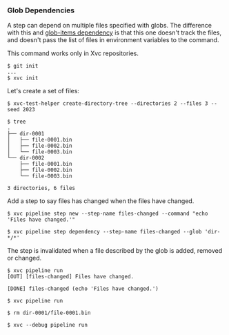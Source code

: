 ### Glob Dependencies

A step can depend on multiple files specified with globs. The difference with
this and [glob-items dependency](./xvc-pipeline-step-dependency-glob-items.md)
is that this one doesn't track the files, and doesn't pass the list of files in
environment variables to the command.

This command works only in Xvc repositories.

```console
$ git init
...
$ xvc init
```

Let's create a set of files:

```console
$ xvc-test-helper create-directory-tree --directories 2 --files 3 --seed 2023

$ tree
.
├── dir-0001
│   ├── file-0001.bin
│   ├── file-0002.bin
│   └── file-0003.bin
└── dir-0002
    ├── file-0001.bin
    ├── file-0002.bin
    └── file-0003.bin

3 directories, 6 files

```

Add a step to say files has changed when the files have changed.

```console
$ xvc pipeline step new --step-name files-changed --command "echo 'Files have changed.'"

$ xvc pipeline step dependency --step-name files-changed --glob 'dir-*/*'

```

The step is invalidated when a file described by the glob is added, removed or changed.

```console
$ xvc pipeline run
[OUT] [files-changed] Files have changed.
 
[DONE] files-changed (echo 'Files have changed.')

$ xvc pipeline run

```

```console
$ rm dir-0001/file-0001.bin

$ xvc --debug pipeline run

```
